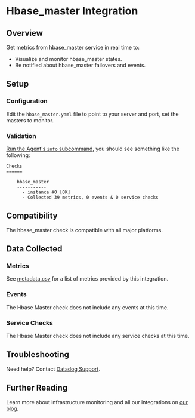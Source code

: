 # Hbase_master Integration

## Overview

Get metrics from hbase_master service in real time to:

* Visualize and monitor hbase_master states.
* Be notified about hbase_master failovers and events.

## Setup

### Configuration

Edit the `hbase_master.yaml` file to point to your server and port, set the masters to monitor.

### Validation

[Run the Agent's `info` subcommand][1], you should see something like the following:

    Checks
    ======

        hbase_master
        -----------
          - instance #0 [OK]
          - Collected 39 metrics, 0 events & 0 service checks

## Compatibility

The hbase_master check is compatible with all major platforms.

## Data Collected
### Metrics
See [metadata.csv][2] for a list of metrics provided by this integration.

### Events
The Hbase Master check does not include any events at this time.

### Service Checks
The Hbase Master check does not include any service checks at this time.

## Troubleshooting
Need help? Contact [Datadog Support][3].

## Further Reading

Learn more about infrastructure monitoring and all our integrations on [our blog][4].

[1]: https://docs.datadoghq.com/agent/faq/agent-status-and-information/
[2]: https://github.com/DataDog/integrations-extras/blob/master/hbase_master/metadata.csv
[3]: http://docs.datadoghq.com/help/
[4]: https://www.datadoghq.com/blog/
